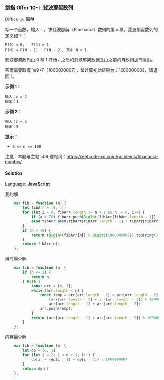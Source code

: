 ### [剑指 Offer 10- I. 斐波那契数列](https://leetcode-cn.com/problems/fei-bo-na-qi-shu-lie-lcof/)

Difficulty: **简单**


写一个函数，输入 `n` ，求斐波那契（Fibonacci）数列的第 `n` 项。斐波那契数列的定义如下：

```
F(0) = 0,   F(1) = 1
F(N) = F(N - 1) + F(N - 2), 其中 N > 1.
```

斐波那契数列由 0 和 1 开始，之后的斐波那契数就是由之前的两数相加而得出。

答案需要取模 1e9+7（1000000007），如计算初始结果为：1000000008，请返回 1。

**示例 1：**

```
输入：n = 2
输出：1
```

**示例 2：**

```
输入：n = 5
输出：5
```

**提示：**

*   `0 <= n <= 100`

注意：本题与主站 509 题相同：https://leetcode-cn.com/problems/fibonacci-number/


#### Solution

Language: **JavaScript**

我的解
```JavaScript
​    var fib = function (n) {
        let fibArr = [0, 1];
        for (let i = 0; fibArr.length != n + 1 && n != 0; i++) {
            if (n > 78) fibArr.push(BigInt(fibArr[fibArr.length - 1]) + BigInt(fibArr[fibArr.length - 2]));
            else fibArr.push(fibArr[fibArr.length - 1] + fibArr[fibArr.length - 2]);
        }
        if (n > 44) {
            return (BigInt(fibArr[n]) % BigInt(1000000007)).toString();
        }
        return fibArr[n];
    };
```
用时最少解
```JavaScript
    var fib = function (n) {
        if (n <= 1) {
            return n;
        } else {
            const arr = [0, 1];
            while (arr.length < n) {
                const temp = arr[arr.length - 1] + arr[arr.length - 2] > 1000000007 ?
                    (arr[arr.length - 1] + arr[arr.length - 2]) % 1000000007 :
                    arr[arr.length - 1] + arr[arr.length - 2];
                arr.push(temp);
            }
            return (arr[arr.length - 1] + arr[arr.length - 2]) % 1000000007;
        }
    };
```
内存最少解
```JavaScript
    var fib = function (n) {
        let dp = [0, 1]
        for (let i = 2; i < n + 1; i++) {
            dp[i] = (dp[i - 1] + dp[i - 2]) % 1000000007
        }
        return dp[n]
    };
```
